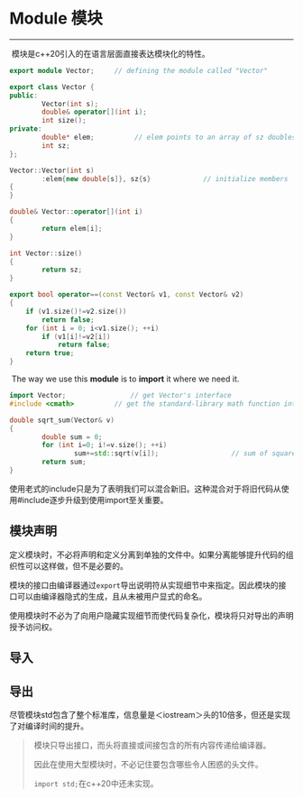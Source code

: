 # Module 模块

---

​		模块是c++20引入的在语言层面直接表达模块化的特性。

```C++
export module Vector;     // defining the module called "Vector"

export class Vector {
public:
        Vector(int s);
        double& operator[](int i);
        int size();
private:
        double* elem;          // elem points to an array of sz doubles
        int sz;
};

Vector::Vector(int s)
        :elem{new double[s]}, sz{s}             // initialize members
{
}

double& Vector::operator[](int i)
{
        return elem[i];
}

int Vector::size()
{
        return sz;
}

export bool operator==(const Vector& v1, const Vector& v2)
{
    if (v1.size()!=v2.size())
        return false;
    for (int i = 0; i<v1.size(); ++i)
        if (v1[i]!=v2[i])
            return false;
    return true;
}
```

​		The way we use this **module** is to **import** it where we need it. 

```c++
import Vector;                // get Vector's interface
#include <cmath>          // get the standard-library math function interface including sqrt()

double sqrt_sum(Vector& v)
{
        double sum = 0;
        for (int i=0; i!=v.size(); ++i)
                sum+=std::sqrt(v[i]);                  // sum of square roots
        return sum;
}
```

​		使用老式的include只是为了表明我们可以混合新旧。这种混合对于将旧代码从使用#include逐步升级到使用import至关重要。



## 模块声明

​		定义模块时，不必将声明和定义分离到单独的文件中。如果分离能够提升代码的组织性可以这样做，但不是必要的。

​		模块的接口由编译器通过`export`导出说明符从实现细节中来指定。因此模块的接口可以由编译器隐式的生成，且从未被用户显式的命名。

​		使用模块时不必为了向用户隐藏实现细节而使代码复杂化，模块将只对导出的声明授予访问权。

## 导入

## 导出



​		尽管模块std包含了整个标准库，信息量是＜iostream＞头的10倍多，但还是实现了对编译时间的提升。

> ​	模块只导出接口，而头将直接或间接包含的所有内容传递给编译器。
>
> ​	因此在使用大型模块时，不必记住要包含哪些令人困惑的头文件。
>
> ​	`import std;`在c++20中还未实现。
